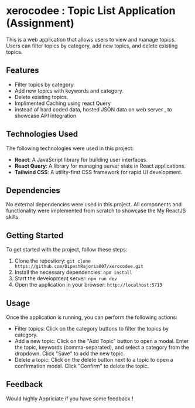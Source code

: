 # xerocodee : Topic List Application (Assignment)

This is a web application that allows users to view and manage topics. Users can filter topics by category, add new topics, and delete existing topics.

## Features

- Filter topics by category.
- Add new topics with keywords and category.
- Delete existing topics.
- Implimented Caching using react Query
- instead of hard coded data, hosted JSON data on web server , to showcase API integration

## Technologies Used

The following technologies were used in this project:

- **React**: A JavaScript library for building user interfaces.
- **React Query**: A library for managing server state in React applications.
- **Tailwind CSS**: A utility-first CSS framework for rapid UI development.

## Dependencies

No external dependencies were used in this project. All components and functionality were implemented from scratch to showcase the My ReactJS skills.

## Getting Started

To get started with the project, follow these steps:

1. Clone the repository: `git clone https://github.com/DipeshRajoria007/xerocodee.git`
2. Install the necessary dependencies: `npm install`
3. Start the development server: `npm run dev`
4. Open the application in your browser: `http://localhost:5713`

## Usage

Once the application is running, you can perform the following actions:

- Filter topics: Click on the category buttons to filter the topics by category.
- Add a new topic: Click on the "Add Topic" button to open a modal. Enter the topic, keywords (comma-separated), and select a category from the dropdown. Click "Save" to add the new topic.
- Delete a topic: Click on the delete button next to a topic to open a confirmation modal. Click "Confirm" to delete the topic.

## Feedback

Would highly Appriciate if you have some feedback !
